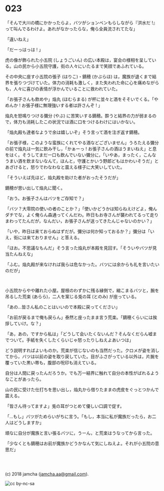 

# 023

「そんで大川の橋にかかったらよ，バツがションベンもらしながら『洪水だ !』って叫んでるわけよ。あれがなかったらな，俺ら全員流されてたな」  

「違いねえ」  

「だーっはっは ! 」  

虎の像が飾られた小五院 (しょうごいん) の広い本殿は，宴会の様相を呈している。山の民から小五院守護，街の人々にいたるまで笑顔であふれている。  

その中央に座す小五院の張子 (はりこ)・鏑穂 (かぶらほ) は，魔族が退くまで結界を張りつづけていた。体力の消耗も激しく，また失われた命に心を痛めながらも，人々に喜びの表情が浮かんでいることに救われていた。  

「お張子さんも飲めや」焔丸 (ほむらまる) が杯に並々と酒をそそいでくる。「やめんか ! お張子様に無理強いする者は許さんぞ ! 」  

焔丸を怒鳴りつける彌分 (やぶ) に苦笑いする鏑穂。酔うと結界の力が弱まるので，体力も消耗したこの状況では酒に口をつけるわけにはいかない。  

「焔丸殿も達者なようで余は嬉しいぞ」そう言って酒を注ぎ返す鏑穂。  

「お張子様，このような蛮族にくれてやる酒などございません」うろたえる彌分の前で焔丸は一気に飲み干し，「かぁーっ ! お張子さんの酒はうまいねえ」と息をはく。そうしてまだ一口も飲んでいない彌分に，「いやあ，まったく，こんなうまい酒を飲まないなんて，ほんと，守護とかいう野郎どもはかわいそうだ」とあざけると，怒りでわなわなと震える様子に大笑いしていた。  

「そういえば先ほど，焔丸殿を助けた者がおったそうだが」  

鏑穂が思い出して焔丸に聞く。  

「おう。お張子さんはバツをご存知で？」  

「バツ？大零院の使いの者のことか？」「使いかどうかは知らねえけどよ，俺んダチでな，よく俺らん森通ってくんだわ。昨日もお寺さんが襲われてるって走りまわってたんだが，なんだい，お張子さんが送ってきたんじゃないのかい？」  

「いや，昨日は来ておらぬはずだが。彌分は何か知っておるか？」彌分は「いえ，街には来ておりません」と答える。  

「ほお。不思議なもんだ」そう言った焔丸が本殿を見回す。「そういやバツが見当たんねえな」  

「ふむ。焔丸殿が来なければ我らは危なかった。バツには余からも礼を言いたいのだが」  

<br>  

小五院からやや離れた小屋。屋根のわずかに残る縁側で，縮こまるバツと，腕を吊るした荒楽 (あらら)，二人を案じる兎の耳 (とのみ) が座っている。  

「あの…皆さん私のことはいいので本殿に戻ってください」  

「お前が戻るまで俺も戻らん」泰然と座ったまま言う荒楽。「鏑穂くらいには挨拶していけ。な？」  

「あ，あの，ですから私は」「どうして会いたくないんだ？そんなくだらん嘘までついて。手紙を失くしたくらいじゃ怒ったりしねえよあいつは」  

どう説明すればよいものか。荒楽が信じないのも当然だった。クロメが姿を消してから，バツは以前の姿を取り戻していた。目がふさがっている以外は，片腕を覆っていた黒い帯も，腹部の呪印も消えている。  

自分は人間に戻ったんだろうか。でも万一結界に触れて自分の本性がばれるようなことがあったら。  

山の民に受けた仕打ちを思い出し，焔丸から借りたままの虎皮をぐっとつかんで震える。  

「皆さん待ってますよ」兎の耳がつとめて優しい口調で促す。  

「…もし」バツがためらいがちに言う。「もし，本当に私が魔族だったら，お二人はどうしますか」  

頑なに自分が魔族と言い張るバツに，うーん，と荒楽はうなってから言った。  

「少なくとも鏑穂はお前が魔族かどうかなんて気にしねえよ。それが小五院の意思だ」  

<br>  
<br>  

(c) 2018 jamcha (jamcha.aa@gmail.com).  

![cc by-nc-sa](https://i.creativecommons.org/l/by-nc-sa/4.0/88x31.png)  

